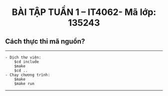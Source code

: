 # <h1 align="center">BÀI TẬP TUẦN 1 – IT4062- Mã lớp: 135243</h1>

## Cách thực thi mã nguồn?

---

```terminal
- Dịch thư viện:
    $cd include
    $make
    $cd ..
- Chạy chương trình:
    $make
    $make run
```

---
